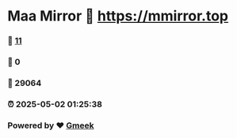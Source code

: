 # Maa Mirror :link: https://mmirror.top 
### :page_facing_up: [11](https://mmirror.top/tag.html) 
### :speech_balloon: 0 
### :hibiscus: 29064 
### :alarm_clock: 2025-05-02 01:25:38 
### Powered by :heart: [Gmeek](https://github.com/Meekdai/Gmeek)
